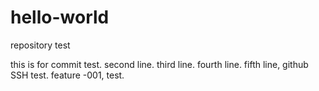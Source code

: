 # hello-world
repository test

this is for commit test.
second line.
third line.
fourth line.
fifth line, github
SSH test.
feature -001, test.
